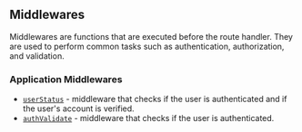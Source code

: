 ## Middlewares

Middlewares are functions that are executed before the route handler. They are used to perform common tasks such as authentication, authorization, and validation.

### Application Middlewares

- [`userStatus`](7_1_Middlewares_UserStatus.md) - middleware that checks if the user is authenticated and if the user's account is verified.
- [`authValidate`](7_2_Middlewares_AuthValidate.md) - middleware that checks if the user is authenticated.
